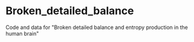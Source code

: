 # Broken_detailed_balance
Code and data for "Broken detailed balance and entropy production in the human brain"
